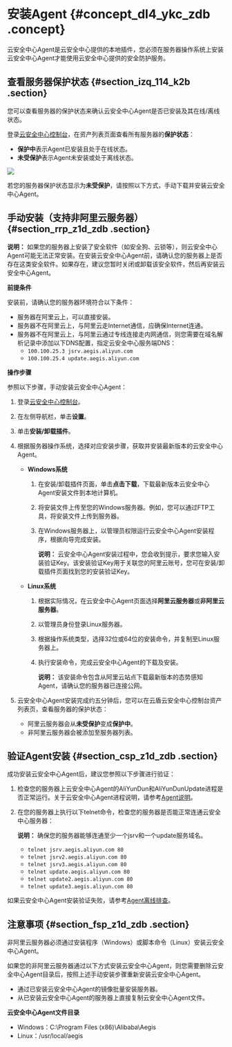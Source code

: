 # 安装Agent {#concept_dl4_ykc_zdb .concept}

云安全中心Agent是云安全中心提供的本地插件，您必须在服务器操作系统上安装云安全中心Agent才能使用云安全中心提供的安全防护服务。

## 查看服务器保护状态 {#section_izq_114_k2b .section}

您可以查看服务器的保护状态来确认云安全中心Agent是否已安装及其在线/离线状态。

登录[云安全中心控制台](https://yundunnext.console.aliyun.com/?p=sas)，在资产列表页面查看所有服务器的**保护状态**：

-   **保护中**表示Agent已安装且处于在线状态。
-   **未受保护**表示Agent未安装或处于离线状态。

![](http://static-aliyun-doc.oss-cn-hangzhou.aliyuncs.com/assets/img/13631/15531521316339_zh-CN.jpg)

若您的服务器保护状态显示为**未受保护**，请按照以下方式，手动下载并安装云安全中心Agent。

## 手动安装（支持非阿里云服务器） {#section_rrp_z1d_zdb .section}

**说明：** 如果您的服务器上安装了安全软件（如安全狗、云锁等），则云安全中心Agent可能无法正常安装。在安装云安全中心Agent前，请确认您的服务器上是否存在这类安全软件。如果存在，建议您暂时关闭或卸载该安全软件，然后再安装云安全中心Agent。

**前提条件**

安装前，请确认您的服务器环境符合以下条件：

-   服务器在阿里云上，可以直接安装。
-   服务器不在阿里云上，与阿里云走Internet通信，应确保Internet连通。
-   服务器不在阿里云上，与阿里云通过专线连接走内网通信，则您需要在域名解析记录中添加以下DNS配置，指定云安全中心服务端DNS：
    -   `100.100.25.3 jsrv.aegis.aliyun.com`
    -   `100.100.25.4 update.aegis.aliyun.com`

**操作步骤**

参照以下步骤，手动安装云安全中心Agent：

1.  登录[云安全中心控制台](https://yundun.console.aliyun.com/?p=sas)。
2.  在左侧导航栏，单击**设置**。
3.  单击**安装/卸载插件**。
4.  根据服务器操作系统，选择对应安装步骤，获取并安装最新版本的云安全中心Agent。
    -   **Windows系统**
        1.  在安装/卸载插件页面，单击**点击下载**，下载最新版本云安全中心Agent安装文件到本地计算机。
        2.  将安装文件上传至您的Windows服务器。例如，您可以通过FTP工具，将安装文件上传到服务器。
        3.  在Windows服务器上，以管理员权限运行云安全中心Agent安装程序，根据向导完成安装。

            **说明：** 云安全中心Agent安装过程中，您会收到提示，要求您输入安装验证Key。该安装验证Key用于关联您的阿里云账号，您可在安装/卸载插件页面找到您的安装验证Key。

    -   **Linux系统**
        1.  根据实际情况，在云安全中心Agent页面选择**阿里云服务器**或**非阿里云服务器**。
        2.  以管理员身份登录Linux服务器。
        3.  根据操作系统类型，选择32位或64位的安装命令，并复制至Linux服务器上。
        4.  执行安装命令，完成云安全中心Agent的下载及安装。

            **说明：** 该安装命令包含从阿里云站点下载最新版本的态势感知Agent，请确认您的服务器已连接公网。

5.  云安全中心Agent安装完成约五分钟后，您可以在云盾云安全中心控制台资产列表页，查看服务器的保护状态：
    -   阿里云服务器会从**未受保护**变成**保护中**。
    -   非阿里云服务器会被添加至服务器列表。

## 验证Agent安装 {#section_csp_z1d_zdb .section}

成功安装云安全中心Agent后，建议您参照以下步骤进行验证：

1.  检查您的服务器上云安全中心Agent的AliYunDun和AliYunDunUpdate进程是否正常运行。关于云安全中心Agent进程说明，请参考[Agent说明](intl.zh-CN/用户指南/接入云安全中心/Agent说明.md#)。
2.  在您的服务器上执行以下telnet命令，检查您的服务器是否能正常连通云安全中心服务器：

    **说明：** 确保您的服务器能够连通至少一个jsrv和一个update服务域名。

    -   `telnet jsrv.aegis.aliyun.com 80`
    -   `telnet jsrv2.aegis.aliyun.com 80`
    -   `telnet jsrv3.aegis.aliyun.com 80`
    -   `telnet update.aegis.aliyun.com 80`
    -   `telnet update2.aegis.aliyun.com 80`
    -   `telnet update3.aegis.aliyun.com 80`

如果云安全中心Agent安装验证失败，请参考[Agent离线排查](intl.zh-CN/用户指南/接入云安全中心/Agent离线排查.md#)。

## 注意事项 {#section_fsp_z1d_zdb .section}

非阿里云服务器必须通过安装程序（Windows）或脚本命令（Linux）安装云安全中心Agent。

如果您的非阿里云服务器通过以下方式安装云安全中心Agent，则您需要删除云安全中心Agent目录后，按照上述手动安装步骤重新安装云安全中心Agent。

-   通过已安装云安全中心Agent的镜像批量安装服务器。
-   从已安装云安全中心Agent的服务器上直接复制云安全中心Agent文件。

**云安全中心Agent文件目录**

-   Windows：C:\\Program Files \(x86\)\\Alibaba\\Aegis
-   Linux：/usr/local/aegis

